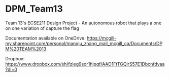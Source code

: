 # DPM_Team13
Team 13's ECSE211 Design Project - An autonomous robot that plays a one on one variation of capture the flag

Documentation available on OneDrive: https://mcgill-my.sharepoint.com/personal/manqiu_zhang_mail_mcgill_ca/Documents/DPM%20TEAM%2013

Dropbox: https://www.dropbox.com/sh/fzleg9sor1hlpqf/AAD1FtTGQirS57E1Dbcnfdvaa?dl=0
